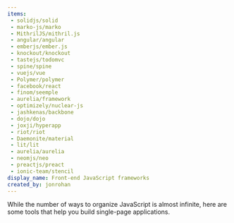 ```yaml
---
items:
 - solidjs/solid
 - marko-js/marko
 - MithrilJS/mithril.js
 - angular/angular
 - emberjs/ember.js
 - knockout/knockout
 - tastejs/todomvc
 - spine/spine
 - vuejs/vue
 - Polymer/polymer
 - facebook/react
 - finom/seemple
 - aurelia/framework
 - optimizely/nuclear-js
 - jashkenas/backbone
 - dojo/dojo
 - joxji/hyperapp
 - riot/riot
 - Daemonite/material
 - lit/lit
 - aurelia/aurelia
 - neomjs/neo
 - preactjs/preact
 - ionic-team/stencil
display_name: Front-end JavaScript frameworks
created_by: jonrohan
---
```

While the number of ways to organize JavaScript is almost infinite, here are some tools that help you build single-page applications.
